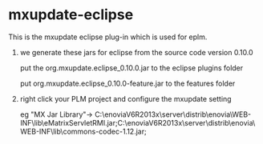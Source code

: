 # mxupdate-eclipse

This is the mxupdate eclipse plug-in which is used for eplm.

1. we generate these jars for eclipse from the source code version 0.10.0

      put the org.mxupdate.eclipse_0.10.0.jar to the eclipse plugins folder 
	  
      put org.mxupdate.eclipse_0.10.0-feature.jar to the features folder
2. right click your PLM project and configure the mxupdate setting

     eg "MX Jar Library"-> C:\enoviaV6R2013x\server\distrib\enovia\WEB-INF\lib\eMatrixServletRMI.jar;C:\enoviaV6R2013x\server\distrib\enovia\WEB-INF\lib\commons-codec-1.12.jar;

